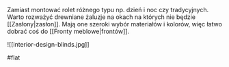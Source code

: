 Zamiast montować rolet różnego typu np. dzień i noc czy tradycyjnych. Warto rozważyć drewniane żaluzje na okach na których nie będzie [[Zasłony|zasłon]]. Mają one szeroki wybór materiałów i kolorów, więc łatwo dobrać coś do [[Fronty meblowe|frontów]].

![[interior-design-blinds.jpg]]

#flat 